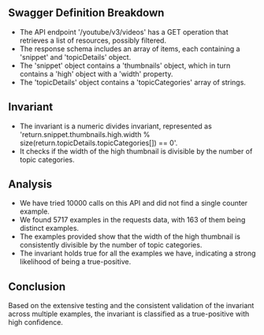 ## Swagger Definition Breakdown
- The API endpoint '/youtube/v3/videos' has a GET operation that retrieves a list of resources, possibly filtered.
- The response schema includes an array of items, each containing a 'snippet' and 'topicDetails' object.
- The 'snippet' object contains a 'thumbnails' object, which in turn contains a 'high' object with a 'width' property.
- The 'topicDetails' object contains a 'topicCategories' array of strings.

## Invariant
- The invariant is a numeric divides invariant, represented as 'return.snippet.thumbnails.high.width % size(return.topicDetails.topicCategories[]) == 0'.
- It checks if the width of the high thumbnail is divisible by the number of topic categories.

## Analysis
- We have tried 10000 calls on this API and did not find a single counter example.
- We found 5717 examples in the requests data, with 163 of them being distinct examples.
- The examples provided show that the width of the high thumbnail is consistently divisible by the number of topic categories.
- The invariant holds true for all the examples we have, indicating a strong likelihood of being a true-positive.

## Conclusion
Based on the extensive testing and the consistent validation of the invariant across multiple examples, the invariant is classified as a true-positive with high confidence.
